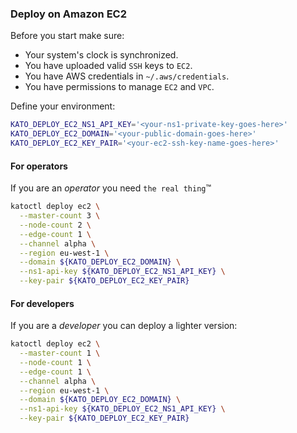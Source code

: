 ### Deploy on Amazon EC2

Before you start make sure:
- Your system's clock is synchronized.
- You have uploaded valid `SSH` keys to `EC2`.
- You have AWS credentials in `~/.aws/credentials`.
- You have permissions to manage `EC2` and `VPC`.

Define your environment:
```bash
KATO_DEPLOY_EC2_NS1_API_KEY='<your-ns1-private-key-goes-here>'
KATO_DEPLOY_EC2_DOMAIN='<your-public-domain-goes-here>'
KATO_DEPLOY_EC2_KEY_PAIR='<your-ec2-ssh-key-name-goes-here>'
```

#### For operators
If you are an *operator* you need `the real thing`&trade;
```bash
katoctl deploy ec2 \
  --master-count 3 \
  --node-count 2 \
  --edge-count 1 \
  --channel alpha \
  --region eu-west-1 \
  --domain ${KATO_DEPLOY_EC2_DOMAIN} \
  --ns1-api-key ${KATO_DEPLOY_EC2_NS1_API_KEY} \
  --key-pair ${KATO_DEPLOY_EC2_KEY_PAIR}
```

#### For developers
If you are a *developer* you can deploy a lighter version:
```bash
katoctl deploy ec2 \
  --master-count 1 \
  --node-count 1 \
  --edge-count 1 \
  --channel alpha \
  --region eu-west-1 \
  --domain ${KATO_DEPLOY_EC2_DOMAIN} \
  --ns1-api-key ${KATO_DEPLOY_EC2_NS1_API_KEY} \
  --key-pair ${KATO_DEPLOY_EC2_KEY_PAIR}
```

